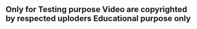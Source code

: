 Only for Testing purpose
Video are copyrighted by respected uploders
Educational purpose only
---------------------------------------------
